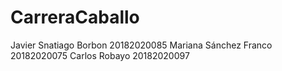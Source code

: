# CarreraCaballo
Javier Snatiago Borbon 20182020085
Mariana Sánchez Franco 20182020075
Carlos Robayo 20182020097
